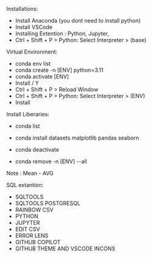 Installations: 

- Install Anaconda (you dont need to install python)
- Install VSCode 
- Installing Extention : Python, Jupyter, 
- Ctrl + Shift + P > Python: Select Interpreter > (base)


Virtual Environment: 

- conda env list
- conda create -n [ENV] python=3.11
- conda activate [ENV]
- Install  / Y
- Ctrl + Shift + P > Reload Window
- Ctrl + Shift + P > Python: Select Interpreter > (ENV)
- Install

Install Liberaries: 

- conda list
- conda install datasets matplotlib pandas seaborn


- conda deactivate 
- conda remove -n [ENV] --all

Note : Mean - AVG


 SQL extantion: 
- SQLTOOLS
- SQLTOOLS POSTGRESQL
- RAINBOW CSV
- PYTHON 
- JUPYTER
- EDIT CSV
- ERROR LENS
- GITHUB COPILOT
- GITHUB THEME AND VSCODE INCONS